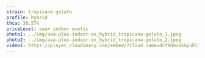 ```yaml
---
strain: tropicana gelato
profile: hybrid
thca: 30.57%
priceLevel: aaa+ indoor exotic
photo1: ../img/aaa-plus-indoor-ex_hybrid_tropicana-gelato_1.jpeg
photo2: ../img/aaa-plus-indoor-ex_hybrid_tropicana-gelato_2.jpeg
video1: https://player.cloudinary.com/embed/?cloud_name=dcf9dmvo5&public_id=aaa-indoor-ex_hybrid_tropicana-gelato_eaelpi&profile=flower
---
```

